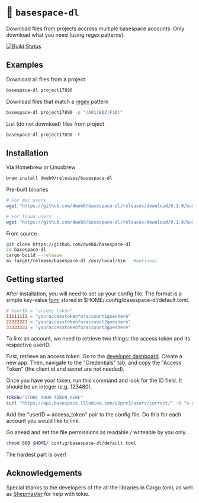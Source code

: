 # 🌋 `basespace-dl`

Download files from projects accross multiple basespace accounts. Only download what you need (using regex patterns).

[![Build Status](https://travis-ci.com/dweb0/basespace-dl.svg?token=EQz1tk6xqYMBC8vjUmyv&branch=master)](https://travis-ci.com/dweb0/basespace-dl)

## Examples

Download all files from a project

```bash
basespace-dl project17890
```

Download files that match a [regex](https://docs.rs/regex) pattern

```bash
basespace-dl project17890 -p "(A01|B02|F10)"
```

List (do not download) files from project

```bash
basespace-dl project17890 -F
```

## Installation

Via Homebrew or Linuxbrew

```bash
brew install dweb0/releases/basespace-dl
```

Pre-built binaries

```bash
# For mac users
wget "https://github.com/dweb0/basespace-dl/releases/download/0.1.0/basespace-dl-0.1.0-x86_64-apple-darwin.zip"

# For linux users
wget "https://github.com/dweb0/basespace-dl/releases/download/0.1.0/basespace-dl-0.1.0-x86_64-linux.zip"
```

From source

```bash
git clone https://github.com/dweb0/basespace-dl
cd basespace-dl
cargo build --release
mv target/release/basespace-dl /usr/local/bin   #optional
```

## Getting started

After installation, you will need to set up your config file. The format is a simple key-value [toml](https://github.com/toml-lang/toml) stored in $HOME/.config/basespace-dl/default.toml. 

```toml
# UserID = "access_token"
11111111 = "youraccesstokenforaccount1goeshere"
22222222 = "youraccesstokenforaccount2goeshere"
33333333 = "youraccesstokenforaccount3goeshere"
```

To link an account, we need to retrieve two things: the access token and its respective userID.

First, retrieve an access token. Go to the [developer dashboard](https://developer.basespace.illumina.com/dashboard). Create a new app. Then, navigate to the "Credentials" tab, and copy the "Access Token" (the client id and secret are not needed).

Once you have your token, run this command and look for the ID field. It should be an integer (e.g. 123480).

```bash
TOKEN="STORE_YOUR_TOKEN_HERE"
curl "https://api.basespace.illumina.com/v1pre3/users/current/" -H "x-access-token: $TOKEN" | python -m json.tool
```

Add the "userID = access_token" pair to the config file. Do this for each account you would like to link.

Go ahead and set the file permissions as readable / writeable by you only.

```bash
chmod 600 $HOME/.config/basespace-dl/default.toml
```

The hardest part is over!

## Acknowledgements

Special thanks to the developers of the all the libraries in Cargo.toml, as well as [Shepmaster](https://stackoverflow.com/users/155423/shepmaster) for help with tokio.
